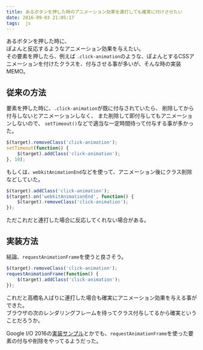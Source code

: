 ```yaml
---
title: あるボタンを押した時のアニメーション効果を連打しても確実に付けさせたい
date: 2016-09-03 21:05:17
tags:  js
---
```


あるボタンを押した時に、  
ぽよんと反応するようなアニメーション効果を与えたい。  
その要素を押したら、例えば `.click-animation`のような、ぽよんとするCSSアニメーションを付けたクラスを、付与させる事が多いが、そんな時の実装MEMO。  

## 従来の方法
要素を押した時に、`.click-animation`が既に付与されていたら、
削除してから付与しないとアニメーションしなく、
また削除して即付与してもアニメーションしないので、
`setTimeout()`などで適当な一定時間待って付与する事が多かった。

``` js
$(target).removeClass('click-animation');
setTimeout(function() {
    $(target).addClass('click-animation');
}, 10);
```

もしくは、`webkitAnimationEnd`などを使って、アニメーション後にクラス削除などしていた。

``` js
$(target).addClass('click-animation');
$(target).on('webkitAnimationEnd', function() {
    $(target).removeClass('click-animation');
});
```

ただこれだと連打した場合に反応してくれない場合がある。

## 実装方法
結論、`requestAnimationFrame`を使うと良さそう。
``` js
$(target).removeClass('click-animation');
requestAnimationFrame(function() {
    $(target).addClass('click-animation');
});
```

これだと高橋名人ばりに連打した場合も確実にアニメーション効果を与える事ができた。  
ブラウザの次のレンダリングフレームを待ってクラス付与してるから確実ということだろうか。

Google I/O 2016の<a href="https://github.com/GoogleChrome/ui-element-samples/blob/gh-pages/swipeable-cards/cards.js#L166-L175">実装サンプル</a>とかでも、`requestAnimationFrame`を使った要素の付与や削除をやってるようだった。
